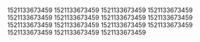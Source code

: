 1521133673459
1521133673459
1521133673459
1521133673459
1521133673459
1521133673459
1521133673459
1521133673459
1521133673459
1521133673459
1521133673459
1521133673459
1521133673459
1521133673459
1521133673459